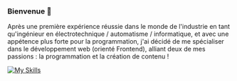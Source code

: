 ### Bienvenue 👋

Après une première expérience réussie dans le monde de l'industrie en tant qu'ingénieur en électrotechnique / automatisme / informatique, et avec une appétence plus forte pour la programmation, j'ai décidé de me spécialiser dans le développement web (orienté Frontend), alliant deux de mes passions : la programmation et la création de contenu !

[![My Skills](https://skills.thijs.gg/icons?i=html,css,js,react,vue,cpp,unity)](https://skills.thijs.gg)
